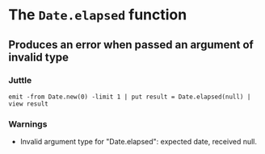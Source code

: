 The `Date.elapsed` function
===========================

Produces an error when passed an argument of invalid type
---------------------------------------------------------

### Juttle

    emit -from Date.new(0) -limit 1 | put result = Date.elapsed(null) | view result

### Warnings

  * Invalid argument type for "Date.elapsed": expected date, received null.
